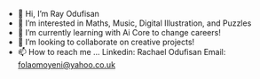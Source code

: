 - 👋 Hi, I’m Ray Odufisan
- 👀 I’m interested in Maths, Music, Digital Illustration, and Puzzles
- 🌱 I’m currently learning with Ai Core to change careers!
- 💞️ I’m looking to collaborate on creative projects!
- 📫 How to reach me ...
     Linkedin: Rachael Odufisan
     Email: folaomoyeni@yahoo.co.uk
    
<!---
Folaomoyeni/Folaomoyeni is a ✨ special ✨ repository because its `README.md` (this file) appears on your GitHub profile.
You can click the Preview link to take a look at your changes.
--->
